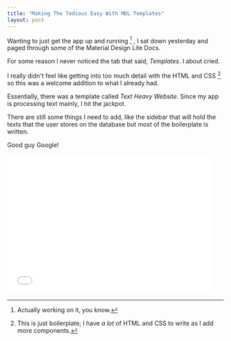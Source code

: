 ```yaml
---
title: "Making The Tedious Easy With MDL Templates"
layout: post
---
```



Wanting to just get the app up and running [^1] , I sat down yesterday and paged through some of the Material Design Lite Docs.

For some reason I never noticed the tab that said, *Templates*. I about cried.

I really didn't feel like getting into too much detail with the HTML and CSS [^2] so this was a welcome addition to what I already had.

Essentially, there was a template called *Text Heavy Website*. Since my app is processing text mainly, I hit the jackpot.

There are still some things I need to add, like the sidebar that will hold the texts that the user stores on the database but *most* of the boilerplate is written.

Good guy Google!

<iframe src="//giphy.com/embed/RIuHHNa7UgFKo" width="480" height="324" frameborder="0"></iframe>

[^1]: Actually working on it, you know.
[^2]: This is just boilerplate; I have *a lot* of HTML and CSS to write as I add more components.